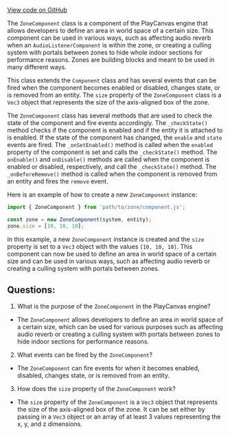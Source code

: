 [View code on GitHub](https://github.com/playcanvas/engine/src/framework/components/zone/component.js)

The `ZoneComponent` class is a component of the PlayCanvas engine that allows developers to define an area in world space of a certain size. This component can be used in various ways, such as affecting audio reverb when an `AudioListenerComponent` is within the zone, or creating a culling system with portals between zones to hide whole indoor sections for performance reasons. Zones are building blocks and meant to be used in many different ways.

This class extends the `Component` class and has several events that can be fired when the component becomes enabled or disabled, changes state, or is removed from an entity. The `size` property of the `ZoneComponent` class is a `Vec3` object that represents the size of the axis-aligned box of the zone.

The `ZoneComponent` class has several methods that are used to check the state of the component and fire events accordingly. The `_checkState()` method checks if the component is enabled and if the entity it is attached to is enabled. If the state of the component has changed, the `enable` and `state` events are fired. The `_onSetEnabled()` method is called when the `enabled` property of the component is set and calls the `_checkState()` method. The `onEnable()` and `onDisable()` methods are called when the component is enabled or disabled, respectively, and call the `_checkState()` method. The `_onBeforeRemove()` method is called when the component is removed from an entity and fires the `remove` event.

Here is an example of how to create a new `ZoneComponent` instance:

```javascript
import { ZoneComponent } from 'path/to/zone/component.js';

const zone = new ZoneComponent(system, entity);
zone.size = [10, 10, 10];
```

In this example, a new `ZoneComponent` instance is created and the `size` property is set to a `Vec3` object with the values `[10, 10, 10]`. This component can now be used to define an area in world space of a certain size and can be used in various ways, such as affecting audio reverb or creating a culling system with portals between zones.
## Questions: 
 1. What is the purpose of the `ZoneComponent` in the PlayCanvas engine?
- The `ZoneComponent` allows developers to define an area in world space of a certain size, which can be used for various purposes such as affecting audio reverb or creating a culling system with portals between zones to hide indoor sections for performance reasons.

2. What events can be fired by the `ZoneComponent`?
- The `ZoneComponent` can fire events for when it becomes enabled, disabled, changes state, or is removed from an entity.

3. How does the `size` property of the `ZoneComponent` work?
- The `size` property of the `ZoneComponent` is a `Vec3` object that represents the size of the axis-aligned box of the zone. It can be set either by passing in a `Vec3` object or an array of at least 3 values representing the x, y, and z dimensions.